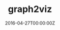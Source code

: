 ---
title: graph2viz
summary: graph2viz is an open-source platform to easily visualize graphs (networks), check some exploratory information, and explain graph neural networks outputs.
tags:
  - Graph Neural Networks

date: '2016-04-27T00:00:00Z'

# Optional external URL for project (replaces project detail page).
external_link: 'https://github.com/Kleyt0n/graph2viz'

image:
  focal_point: Smart

links:
  - icon: github
    icon_pack: fab
    name: Contribute
    url: 'https://github.com/Kleyt0n/graph2viz'
---